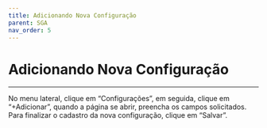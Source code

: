 ```yaml
---
title: Adicionando Nova Configuração
parent: SGA
nav_order: 5
---
```


# Adicionando Nova Configuração
---

 No menu lateral, clique em “Configurações”, em seguida, clique em “+Adicionar”, quando a página se abrir, preencha os campos solicitados. Para finalizar o cadastro da nova configuração, clique em “Salvar”.
